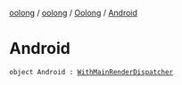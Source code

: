 [oolong](../../index.md) / [oolong](../index.md) / [Oolong](index.md) / [Android](./-android.md)

# Android

`object Android : `[`WithMainRenderDispatcher`](-with-main-render-dispatcher.md)